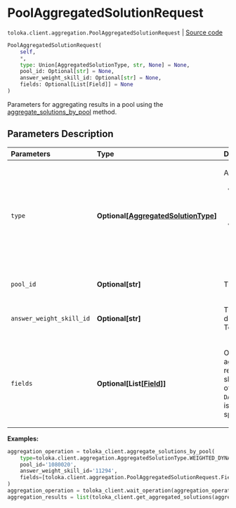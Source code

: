# PoolAggregatedSolutionRequest
`toloka.client.aggregation.PoolAggregatedSolutionRequest` | [Source code](https://github.com/Toloka/toloka-kit/blob/v1.2.3/src/client/aggregation.py#L31)

```python
PoolAggregatedSolutionRequest(
    self,
    *,
    type: Union[AggregatedSolutionType, str, None] = None,
    pool_id: Optional[str] = None,
    answer_weight_skill_id: Optional[str] = None,
    fields: Optional[List[Field]] = None
)
```

Parameters for aggregating results in a pool using the [aggregate_solutions_by_pool](toloka.client.TolokaClient.aggregate_solutions_by_pool.md) method.

## Parameters Description

| Parameters | Type | Description |
| :----------| :----| :-----------|
`type`|**Optional\[[AggregatedSolutionType](toloka.client.aggregation.AggregatedSolutionType.md)\]**|<p>Aggregation model:</p> <ul> <li>`WEIGHTED_DYNAMIC_OVERLAP` — [Aggregation](https://toloka.ai/docs/guide/result-aggregation#aggr-by-skill) based on Tolokers&#x27; skill in a pool with a dynamic overlap.</li> <li>`DAWID_SKENE` — [Dawid-Skene aggregation model](https://toloka.ai/docs/guide/result-aggregation#dawid-skene). It is used in pools without a dynamic overlap.</li> </ul>
`pool_id`|**Optional\[str\]**|<p>The ID of the pool.</p>
`answer_weight_skill_id`|**Optional\[str\]**|<p>The ID of the skill that determines the weight of the Toloker&#x27;s responses.</p>
`fields`|**Optional\[List\[[Field](toloka.client.aggregation.PoolAggregatedSolutionRequest.Field.md)\]\]**|<p>Output data fields to aggregate. For the best results, each of these fields should have limited number of response options. If the `DAWID_SKENE` aggregation type is selected, you can only specify one value.</p>

**Examples:**


```python
aggregation_operation = toloka_client.aggregate_solutions_by_pool(
    type=toloka.client.aggregation.AggregatedSolutionType.WEIGHTED_DYNAMIC_OVERLAP,
    pool_id='1080020',
    answer_weight_skill_id='11294',
    fields=[toloka.client.aggregation.PoolAggregatedSolutionRequest.Field(name='result')]
)
aggregation_operation = toloka_client.wait_operation(aggregation_operation)
aggregation_results = list(toloka_client.get_aggregated_solutions(aggregation_operation.id))
```
